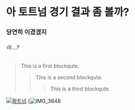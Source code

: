 # 아 토트넘 경기 결과 좀 볼까?

### 당연히 이겼겠지 
###### 아....?

> This is a first blockqute.
>	> This is a second blockqute.
>	>	> This is a third blockqute.
>
[![황트넘](https://ww.namu.la/s/c5c9087e565e89957ffe439e2834a4f593716cd83b8b526b4c6c96df13b0cac921bb3e740c8d0451337b5aec8abe76b211677b4c921f3f8eae1d83dbe1333732ab9a039dcf7895162599dae85dbcf84381864971fd0b3ca1564b078dec583255)](https://youtu.be/bs_4U67wQzk)
(![IMG_3648](https://user-images.githubusercontent.com/70357494/111723602-26fd9100-88a7-11eb-9d81-4c9c91402422.PNG)
